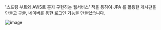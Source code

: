 '스프링 부트와 AWS로 혼자 구현하는 웹서비스' 책을 통하여 JPA 를 활용한 게시판을 만들고 구글, 네이버를 통한 로그인 기능을 만들었습니다.

![image](https://github.com/tjdgus903/stormStudy1/assets/158554431/a3145509-dbbd-4e18-8c4d-44336bcf3c6f)
